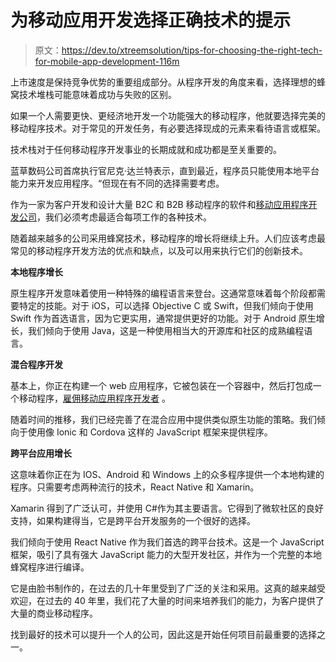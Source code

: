 # 为移动应用开发选择正确技术的提示

> 原文：<https://dev.to/xtreemsolution/tips-for-choosing-the-right-tech-for-mobile-app-development-116m>

上市速度是保持竞争优势的重要组成部分。从程序开发的角度来看，选择理想的蜂窝技术堆栈可能意味着成功与失败的区别。

如果一个人需要更快、更经济地开发一个功能强大的移动程序，他就要选择完美的移动程序技术。对于常见的开发任务，有必要选择现成的元素来看待语言或框架。

技术栈对于任何移动程序开发事业的长期成就和成功都是至关重要的。

蓝草数码公司首席执行官尼克·达兰特表示，直到最近，程序员只能使用本地平台能力来开发应用程序。“但现在有不同的选择需要考虑。

作为一家为客户开发和设计大量 B2C 和 B2B 移动程序的软件和[移动应用程序开发公司](https://xtreemsolution.com/mobile-app-development-services.html)，我们必须考虑最适合每项工作的各种技术。

随着越来越多的公司采用蜂窝技术，移动程序的增长将继续上升。人们应该考虑最常见的移动程序开发方法的优点和缺点，以及可以用来执行它们的创新技术。

**本地程序增长**

原生程序开发意味着使用一种特殊的编程语言来登台。这通常意味着每个阶段都需要特定的技能。对于 iOS，可以选择 Objective C 或 Swift，但我们倾向于使用 Swift 作为首选语言，因为它更实用，通常提供更好的功能。对于 Android 原生增长，我们倾向于使用 Java，这是一种使用相当大的开源库和社区的成熟编程语言。

**混合程序开发**

基本上，你正在构建一个 web 应用程序，它被包装在一个容器中，然后打包成一个移动程序，[雇佣移动应用程序开发者](https://xtreemsolution.com/hire-mobile-developers.html)
。

随着时间的推移，我们已经完善了在混合应用中提供类似原生功能的策略。我们倾向于使用像 Ionic 和 Cordova 这样的 JavaScript 框架来提供程序。

**跨平台应用增长**

这意味着你正在为 IOS、Android 和 Windows 上的众多程序提供一个本地构建的程序。只需要考虑两种流行的技术，React Native 和 Xamarin。

Xamarin 得到了广泛认可，并使用 C#作为其主要语言。它得到了微软社区的良好支持，如果构建得当，它是跨平台开发服务的一个很好的选择。

我们倾向于使用 React Native 作为我们首选的跨平台技术。这是一个 JavaScript 框架，吸引了具有强大 JavaScript 能力的大型开发社区，并作为一个完整的本地蜂窝程序进行编译。

它是由脸书制作的，在过去的几十年里受到了广泛的关注和采用。这真的越来越受欢迎，在过去的 40 年里，我们花了大量的时间来培养我们的能力，为客户提供了大量的商业移动程序。

找到最好的技术可以提升一个人的公司，因此这是开始任何项目前最重要的选择之一。